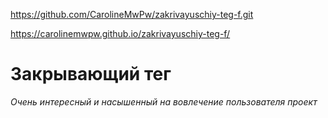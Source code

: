 https://github.com/CarolineMwPw/zakrivayuschiy-teg-f.git

https://carolinemwpw.github.io/zakrivayuschiy-teg-f/

# Закрывающий тег

*Очень интересный и насышенный на вовлечение пользователя проект*
